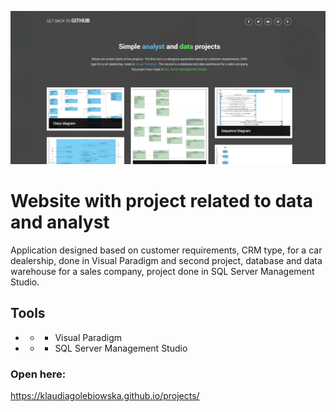 ![cover](https://github.com/KlaudiaGolebiowska/projects/blob/main/images/website.PNG)

# Website with project related to data and analyst

Application designed based on customer requirements, CRM type, for a car dealership, done in Visual Paradigm and second project, database and data warehouse for a sales company, project done in SQL Server Management Studio.

## Tools

- - - Visual Paradigm
- - - SQL Server Management Studio


### Open here:
https://klaudiagolebiowska.github.io/projects/
